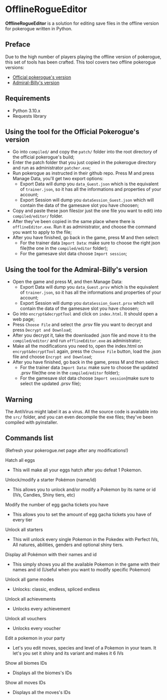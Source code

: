 # OfflineRogueEditor

**OfflineRogueEditor** is a solution for editing save files in the offline version for pokerogue written in Python.

## Preface

Due to the high number of players playing the offline version of pokerogue, this set of tools has been crafted. This tool covers two offline pokerogue versions:
- [Official pokerogue's version](https://github.com/pagefaultgames/pokerogue)
- [Admiral-Billy's version](https://github.com/Admiral-Billy/Pokerogue-App)

## Requirements

- Python 3.10.x
- Requests library

## Using the tool for the Official Pokerogue's version 

- Go into `compiled/` and copy the `patch/` folder into the root directory of the official pokerogue's build;
- Enter the patch folder that you just copied in the pokerogue directory and run as administrator `patcher.exe`;
- Run pokerogue as instructed in their github repo. Press M and press Manage Data, you'll get two export options:
    - Export Data will dump you `data_Guest.json` which is the equivalent of `trainer.json`, so it has all the informations and properties of your account;
    - Export Session will dump you `dataSession_Guest.json` which will contain the data of the gamesave slot you have choosen;
- Copy and paste these json files(or just the one file you want to edit) into `compiled/editor/` folder.
- After they've been copied in the same place where there is `offlineEditor.exe`. Run it as administrator, and choose the command you want to apply to the file;
- After you have finished, go back in the game, press M and then select:
    - For the trainer data `Import Data`: make sure to choose the right json file(the one in the `compiled/editor` folder);
    - For the gamesave slot data choose `Import session`;

## Using the tool for the Admiral-Billy's version
- Open the game and press M, and then Manage Data:
    - Export Data will dump you `data_Guest.prsv` which is the equivalent of `trainer.json`, so it has all the informations and properties of your account;
    - Export Session will dump you `dataSession_Guest.prsv` which will contain the data of the gamesave slot you have choosen;
- Go into `encrypt&decryptTool` and click on `index.html`. It should open a web page;
- Press `Choose File` and select the .prsv file you want to decrypt and press `Decrypt and Download`;
- After you decrypt it, take the downloaded .json file and move it to the `compiled/editor/` and run `offlineEditor.exe` as administrator;
- Make all the modifications you need to, open the index.html on `encrypt&decryptTool` again, press the `Choose File` button, load the .json file and choose `Encrypt and Download`;
- After you have finished, go back in the game, press M and then select:
    - For the trainer data `Import Data`: make sure to choose the updated .prsv file(the one in the `compiled/editor` folder);
    - For the gamesave slot data choose `Import session`(make sure to select the updated .prsv file);

## Warning

The AntiVirus might label it as a virus. All the source code is available into the `src/` folder, and you can even decompile the exe files; they've been compiled with pyinstaller.

## Commands list
(Refresh your pokerogue.net page after any modifications!)

Hatch all eggs
- This will make all your eggs hatch after you defeat 1 Pokemon.

Unlock/modify a starter Pokémon (name/id)
- This allows you to unlock and/or modify a Pokemon by its name or id (IVs, Candies, Shiny tiers, etc)

Modify the number of egg gacha tickets you have
- This allows you to set the amount of egg gacha tickets you have of every tier

Unlock all starters
- This will unlock every single Pokemon in the Pokedex with Perfect IVs, All natures, abilities, genders and optional shiny tiers.

Display all Pokémon with their names and id
- This simply shows you all the available Pokemon in the game with their names and id (Useful when you want to modify specific Pokemon)

Unlock all game modes
- Unlocks: classic, endless, spliced endless

Unlock all achievements
- Unlocks every achievement

Unlock all vouchers
- Unlocks every voucher

Edit a pokemon in your party
- Let's you edit moves, species and level of a Pokemon in your team. It let's you set it shiny and its variant and makes it 6 IVs

Show all biomes IDs
- Displays all the biomes's IDs

Show all moves IDs
- Displays all the moves's IDs
  

<!-- Metadata: keywords -->
<meta name="description" content="is a solution for editing save files in the offline version for pokerogue written in Python.">
<meta name="keywords" content="pokerogue, pokerogue save editor, pokerogue hacks, pokerogue hack, pokerogue cheats, pokerogue cheat, pokerogue trainer, pokerogue cheat table, rogueEditor, free, gacha, ticket, tickets, egg, eggs, shiny, save, edit, pokemon, unlimited, hack, hacks, cheat, cheats, trainer, table, pokedex, dex, wave, money, level, levels, iv, ivs, stat, stats, item, items, api, mod, mods, tool, tools">